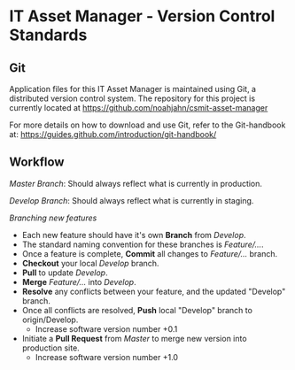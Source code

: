# IT Asset Manager - Version Control Standards

## Git
Application files for this IT Asset Manager is maintained using Git, a distributed version control system. The repository for this project is currently located at https://github.com/noahjahn/csmit-asset-manager

For more details on how to download and use Git, refer to the Git-handbook at: https://guides.github.com/introduction/git-handbook/


## Workflow
*Master Branch*: Should always reflect what is currently in production.

*Develop Branch*: Should always reflect what is currently in staging.

*Branching new features*
* Each new feature should have it's own **Branch** from *Develop*.  
* The standard naming convention for these branches is *Feature/...*.  
* Once a feature is complete, **Commit** all changes to *Feature/...* branch.  
* **Checkout** your local *Develop* branch.  
* **Pull** to update *Develop*.  
* **Merge** *Feature/...* into *Develop*.  
* **Resolve** any conflicts between your feature, and the updated "Develop" branch.  
* Once all conflicts are resolved, **Push** local "Develop" branch to origin/Develop.  
  * Increase software version number +0.1  
* Initiate a **Pull Request** from *Master* to merge new version into production site.  
  * Increase software version number +1.0  
